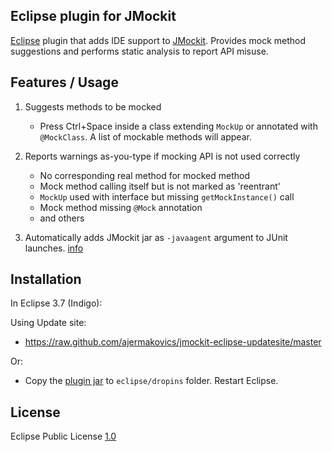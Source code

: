 Eclipse plugin for JMockit
--
[Eclipse](http://www.eclipse.org) plugin that adds IDE support to [JMockit](https://code.google.com/p/jmockit/). Provides mock method suggestions and performs static analysis to report API misuse.


Features / Usage
--
1. Suggests methods to be mocked
	* Press Ctrl+Space inside a class extending `MockUp` or annotated with `@MockClass`. A list of mockable methods will appear.


2. Reports warnings as-you-type if mocking API is not used correctly
	* No corresponding real method for mocked method
	* Mock method calling itself but is not marked as 'reentrant'
	* `MockUp` used with interface but missing `getMockInstance()` call
	* Mock method missing `@Mock` annotation 
	* and others

3. Automatically adds JMockit jar as `-javaagent` argument to JUnit launches. [info](http://jmockit.googlecode.com/svn/trunk/www/gettingStarted.html)


Installation
--
In Eclipse 3.7 (Indigo):

Using Update site:
 - https://raw.github.com/ajermakovics/jmockit-eclipse-updatesite/master

Or:
 - Copy the [plugin jar](http://github.com/ajermakovics/eclipse-jmockit-assist/downloads) to `eclipse/dropins` folder. Restart Eclipse.


License
--
Eclipse Public License [1.0](http://www.eclipse.org/legal/epl-v10.html)

